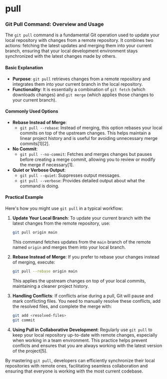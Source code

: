 # pull

### Git Pull Command: Overview and Usage

The `git pull` command is a fundamental Git operation used to update your local repository with changes from a remote repository. It combines two actions: fetching the latest updates and merging them into your current branch, ensuring that your local development environment stays synchronized with the latest changes made by others.

#### Basic Explanation

* **Purpose**: `git pull` retrieves changes from a remote repository and integrates them into your current branch in the local repository.
* **Functionality**: It is essentially a combination of `git fetch` (which downloads changes) and `git merge` (which applies those changes to your current branch).

#### Commonly Used Options

* **Rebase Instead of Merge**:
  * `git pull --rebase`: Instead of merging, this option rebases your local commits on top of the upstream changes. This helps maintain a linear project history and is useful for avoiding unnecessary merge commits\[1]\[2].
* **No Commit**:
  * `git pull --no-commit`: Fetches and merges changes but pauses before creating a merge commit, allowing you to review or modify the merge if necessary\[1].
* **Quiet or Verbose Output**:
  * `git pull --quiet`: Suppresses output messages.
  * `git pull --verbose`: Provides detailed output about what the command is doing.

#### Practical Example

Here's how you might use `git pull` in a typical workflow:

1.  **Update Your Local Branch**: To update your current branch with the latest changes from the remote repository, use:

    ```bash
    git pull origin main
    ```

    This command fetches updates from the `main` branch of the remote named `origin` and merges them into your local branch.
2.  **Rebase Instead of Merge**: If you prefer to rebase your changes instead of merging, execute:

    ```bash
    git pull --rebase origin main
    ```

    This applies the upstream changes on top of your local commits, maintaining a cleaner project history.
3.  **Handling Conflicts**: If conflicts arise during a pull, Git will pause and mark conflicting files. You need to manually resolve these conflicts, add the resolved files, and complete the merge with:

    ```bash
    git add <resolved-files>
    git commit
    ```
4. **Using Pull in Collaborative Development**: Regularly use `git pull` to keep your local repository up-to-date with remote changes, especially when working in a team environment. This practice helps prevent conflicts and ensures that you are always working with the latest version of the project\[5].

By mastering `git pull`, developers can efficiently synchronize their local repositories with remote ones, facilitating seamless collaboration and ensuring that everyone is working with the most current codebase.
